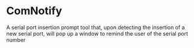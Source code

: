 # ComNotify
A serial port insertion prompt tool that, upon detecting the insertion of a new serial port, will pop up a window to remind the user of the serial port number

